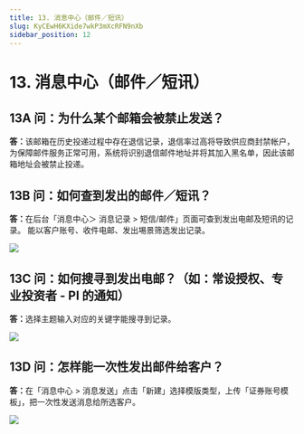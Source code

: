 ```yaml
---
title: 13. 消息中心（邮件／短讯）
slug: KyCEwH6KXide7wkP3mXcRFN9nXb
sidebar_position: 12
---
```



# 13. 消息中心（邮件／短讯）

## 13A 问：为什么某个邮箱会被禁止发送？

<b>答</b><b>：</b>该邮箱在历史投递过程中存在退信记录，退信率过高将导致供应商封禁帐户，为保障邮件服务正常可用，系统将识别退信邮件地址并将其加入黑名单，因此该邮箱地址会被禁止投递。

## 13B 问：如何查到发出的邮件／短讯？

<b>答</b><b>：</b>在后台「消息中心＞ 消息记录 &gt; 短信/邮件」页面可查到发出电邮及短讯的记录。
能以客户账号、收件电邮、发出埸景筛选发出记录。

<img src="/assets/HpBsbwRXwopiDQxLSm9cTeAVn3f.png" src-width="2512" src-height="1350" align="center"/>

## 13C 问：如何搜寻到发出电邮？（如：常设授权、专业投资者 - PI 的通知）

<b>答：</b>选择主题输入对应的关键字能搜寻到记录。

<img src="/assets/EWPVbD79ro9n1ExpQAyccx1mnYg.png" src-width="2490" src-height="704" align="center"/>

## 13D 问：怎样能一次性发出邮件给客户？

<b>答：</b>在「消息中心 &gt; 消息发送」点击「新建」选择模版类型，上传「证券账号模板」，把一次性发送消息给所选客户。

<img src="/assets/G8UGbbRCtotnSTxIsFdcO9Nnndd.png" src-width="2506" src-height="1280" align="center"/>

